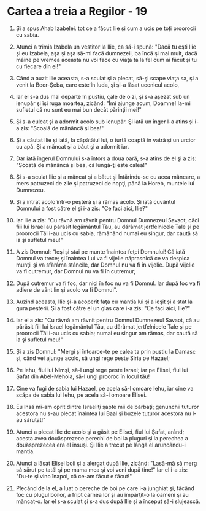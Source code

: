 # Cartea a treia a Regilor - 19

1. Şi a spus Ahab Izabelei. tot ce a făcut Ilie şi cum a ucis pe toţi proorocii cu sabia. 

2. Atunci a trimis Izabela un vestitor la Ilie, ca să-i spună: "Dacă tu eşti Ilie şi eu Izabela, aşa şi aşa să-mi facă dumnezeii, ba încă şi mai mult, dacă mâine pe vremea aceasta nu voi face cu viaţa ta la fel cum ai făcut şi tu cu fiecare din ei!" 

3. Când a auzit Ilie aceasta, s-a sculat şi a plecat, să-şi scape viaţa sa, şi a venit la Beer-Şeba, care este în Iuda, şi şi-a lăsat ucenicul acolo, 

4. Iar el s-a dus mai departe în pustiu, cale de o zi, şi s-a aşezat sub un ienupăr şi îşi ruga moartea, zicând: "Îmi ajunge acum, Doamne! Ia-mi sufletul că nu sunt eu mai bun decât părinţii mei!" 

5. Şi s-a culcat şi a adormit acolo sub ienupăr. Şi iată un înger l-a atins şi i-a zis: "Scoală de mănâncă şi bea!" 

6. Şi a căutat Ilie şi iată, la căpătâiul lui, o turtă coaptă în vatră şi un urcior cu apă. Şi a mâncat şi a băut şi a adormit iar. 

7. Dar iată îngerul Domnului s-a întors a doua oară, s-a atins de el şi a zis: "Scoată de mănâncă şi bea, că lungă-ţi este calea!" 

8. Şi s-a sculat Ilie şi a mâncat şi a bătut şi întărindu-se cu acea mâncare, a mers patruzeci de zile şi patruzeci  de nopţi, până la Horeb, muntele lui Dumnezeu. 

9. Şi a intrat acolo într-o peşteră şi a rămas acolo. Şi iată cuvântul Domnului a fost către el şi i-a zis: "Ce faci aici, Ilie?" 

10. Iar Ilie a zis: "Cu râvnă am râvnit pentru Domnul Dumnezeul Savaot, căci fiii lui Israel au părăsit legământul Tău, au dărâmat jertfelnicele Tale şi pe proorocii Tăi i-au ucis cu sabia, rămânând numai eu singur, dar caută să ia şi sufletul meu!" 

11. A zis Domnul: "Ieşi şi stai pe munte înaintea feţei Domnului! Că iată Domnul va trece; şi înaintea Lui va fi vijelie năprasnică ce va despica munţii şi va sfărâma stâncile, dar Domnul nu va fi în vijelie. După vijelie va fi cutremur, dar Domnul nu va fi în cutremur; 

12. După cutremur va fi foc, dar nici în foc nu va fi Domnul. Iar după foc va fi adiere de vânt lin şi acolo va fi Domnul". 

13. Auzind aceasta, Ilie şi-a acoperit faţa cu mantia lui şi a ieşit şi a stat la gura peşterii. Şi a fost către el un glas care i-a zis: "Ce faci aici, Ilie?" 

14. Iar el a zis: "Cu râvnă am râvnit pentru Domnul Dumnezeul Savaot, că au părăsit fiii lui Israel legământul Tău, au dărâmat jertfelnicele Tale şi pe proorocii Tăi i-au ucis cu sabia; numai eu singur am rămas, dar caută să ia şi sufletul meu!" 

15. Şi a zis Domnul: "Mergi şi întoarce-te pe calea ta prin pustiu la Damasc şi, când vei ajunge acolo, să ungi rege peste Siria pe Hazael; 

16. Pe Iehu, fiul lui Nimşi, să-l ungi rege peste Israel; iar pe Elisei, fiul lui Şafat din Abel-Mehola, să-l ungi prooroc în locul tău! 

17. Cine va fugi de sabia lui Hazael, pe acela să-l omoare Iehu, iar cine va scăpa de sabia lui Iehu, pe acela să-l omoare Elisei. 

18. Eu însă mi-am oprit dintre Israeliţi şapte mii de bărbaţi; genunchii tuturor acestora nu s-au plecat înaintea lui Baal şi buzele tuturor acestora nu l-au sărutat!" 

19. Atunci a plecat Ilie de acolo şi a găsit pe Elisei, fiul lui Şafat, arând; acesta avea douăsprezece perechi de boi la pluguri şi la perechea a douăsprezecea era el însuşi. Şi Ilie a trecut pe lângă el aruncându-i mantia. 

20. Atunci a lăsat Elisei boii şi a alergat după Ilie, zicând: "Lasă-mă să merg să sărut pe tatăl şi pe mama mea şi voi veni după tine!" Iar el i-a zis: "Du-te şi vino înapoi, că ce-am făcut e făcut!" 

21. Plecând de la el, a luat o pereche de boi pe care i-a junghiat şi, făcând foc cu plugul boilor, a fript carnea lor şi au împărţit-o la oameni şi au mâncat-o. Iar el s-a sculat şi s-a dus după Ilie şi a început să-i slujească. 


